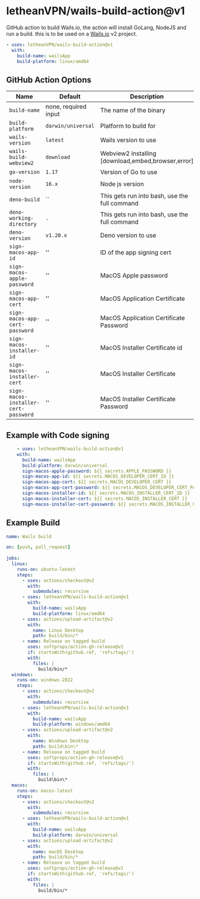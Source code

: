 # letheanVPN/wails-build-action@v1
GitHub action to build Wails.io, the action will install GoLang, NodeJS and run a build.
this is to be used on a [Wails.io](https://wails.io) v2 project.

```yaml
- uses: letheanVPN/wails-build-action@v1
  with:
    build-name: wailsApp
    build-platform: linux/amd64
```

## GitHub Action Options

| Name                                 | Default                | Description                                        |
|--------------------------------------|------------------------|----------------------------------------------------|
| `build-name`                         | none, required input   | The name of the binary                             |
| `build-platform`                     | `darwin/universal`     | Platform to build for                              |
| `wails-version`                      | `latest`               | Wails version to use                               |
| `wails-build-webview2`               | `download`             | Webview2 installing [download,embed,browser,error] |
| `go-version`                         | `1.17`                 | Version of Go to use                               |
| `node-version`                       | `16.x`                 | Node js version                                    |
| `deno-build`                         | ``                     | This gets run into bash, use the full command      |
| `deno-working-directory`             | `.`                    | This gets run into bash, use the full command      |
| `deno-version`                       | `v1.20.x`              | Deno version to use                                |
| `sign-macos-app-id`                  | ''                     | ID of the app signing cert                         |
| `sign-macos-apple-password`          | ''                     | MacOS Apple password                               |
| `sign-macos-app-cert`                | ''                     | MacOS Application Certificate                      |
| `sign-macos-app-cert-password`       | ''                     | MacOS Application Certificate Password             |
| `sign-macos-installer-id`            | ''                     | MacOS Installer Certificate id                     |
| `sign-macos-installer-cert`          | ''                     | MacOS Installer Certificate                        |
| `sign-macos-installer-cert-password` | ''                     | MacOS Installer Certificate Password               |

## Example with Code signing

```yaml
    - uses: letheanVPN/wails-build-action@v1
    with:
      build-name: wailsApp
      build-platform: darwin/universal
      sign-macos-apple-password: ${{ secrets.APPLE_PASSWORD }}
      sign-macos-app-id: ${{ secrets.MACOS_DEVELOPER_CERT_ID }}
      sign-macos-app-cert: ${{ secrets.MACOS_DEVELOPER_CERT }}
      sign-macos-app-cert-password: ${{ secrets.MACOS_DEVELOPER_CERT_PASSWORD }}
      sign-macos-installer-id: ${{ secrets.MACOS_INSTALLER_CERT_ID }}
      sign-macos-installer-cert: ${{ secrets.MACOS_INSTALLER_CERT }}
      sign-macos-installer-cert-password: ${{ secrets.MACOS_INSTALLER_CERT_PASSWORD }}
```

## Example Build

```yaml
name: Wails build

on: [push, pull_request]
 
jobs:
  linux:
    runs-on: ubuntu-latest
    steps:
      - uses: actions/checkout@v2
        with:
          submodules: recursive
      - uses: letheanVPN/wails-build-action@v1
        with:
          build-name: wailsApp
          build-platform: linux/amd64
      - uses: actions/upload-artifact@v2
        with:
          name: Linux Desktop
          path: build/bin/*
      - name: Release on tagged build
        uses: softprops/action-gh-release@v1
        if: startsWith(github.ref, 'refs/tags/')
        with:
          files: |
            build/bin/*
  windows:
    runs-on: windows-2022
    steps:
      - uses: actions/checkout@v2
        with:
          submodules: recursive
      - uses: letheanVPN/wails-build-action@v1
        with:
          build-name: wailsApp
          build-platform: windows/amd64
      - uses: actions/upload-artifact@v2
        with:
          name: Windows Desktop
          path: build\bin\*
      - name: Release on tagged build
        uses: softprops/action-gh-release@v1
        if: startsWith(github.ref, 'refs/tags/')
        with:
          files: |
            build\bin\*
  macos:
    runs-on: macos-latest
    steps:
      - uses: actions/checkout@v2
        with:
          submodules: recursive
      - uses: letheanVPN/wails-build-action@v1
        with:
          build-name: wailsApp
          build-platform: darwin/universal
      - uses: actions/upload-artifact@v2
        with:
          name: macOS Desktop
          path: build/bin/*
      - name: Release on tagged build
        uses: softprops/action-gh-release@v1
        if: startsWith(github.ref, 'refs/tags/')
        with:
          files: |
            build/bin/*
```
